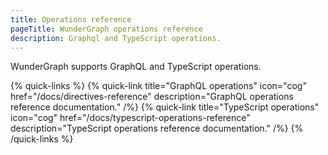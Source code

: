 ```yaml
---
title: Operations reference
pageTitle: WunderGraph operations reference
description: Graphql and TypeScript operations.
---
```


WunderGraph supports GraphQL and TypeScript operations.

{% quick-links %}
{% quick-link title="GraphQL operations" icon="cog" href="/docs/directives-reference" description="GraphQL operations reference documentation." /%}
{% quick-link title="TypeScript operations" icon="cog" href="/docs/typescript-operations-reference" description="TypeScript operations reference documentation." /%}
{% /quick-links %}

